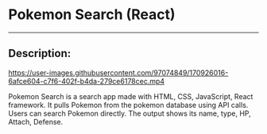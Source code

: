 # Pokemon Search (React)


---
Description: 
---

https://user-images.githubusercontent.com/97074849/170926016-6afce604-c7f6-402f-b4da-279ce6178cec.mp4



Pokemon Search is a search app made with HTML, CSS, JavaScript, React framework. It pulls Pokemon from the pokemon database using API calls.
Users can search Pokemon directly. The output shows its name, type, HP, Attach, Defense. 
